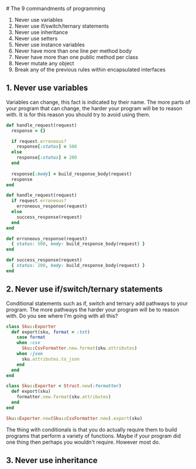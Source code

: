 # The 9 commandments of programming

 1. Never use variables
 2. Never use if/switch/ternary statements
 3. Never use inheritance
 4. Never use setters
 5. Never use instance variables
 6. Never have more than one line per method body
 7. Never have more than one public method per class
 8. Never mutate any object
 9. Break any of the previous rules within encapsulated interfaces

## 1. Never use variables

Variables can change, this fact is indicated by their name. The more parts of
your program that can change, the harder your program will be to reason with.
It is for this reason you should try to avoid using them.

``` ruby
def handle_request(request)
  response = {}

  if request.erroneous?
    response[:status] = 500
  else
    response[:status] = 200
  end
  
  response[:body] = build_response_body(request)
  response
end
```

``` ruby
def handle_request(request)
  if request.erroneous?
    erroneous_response(request)
  else
    success_response(request)
  end
end

def erroneous_response(request)
  { status: 500, body: build_response_body(request) }
end

def success_response(request)
  { status: 200, body: build_response_body(request) }
end
```

## 2. Never use if/switch/ternary statements

Conditional statements such as if, switch and ternary add pathways to your
program. The more pathways the harder your program will be to reason with.
Do you see where I'm going with all this?

``` ruby
class Sku::Exporter
  def export(sku, format = :txt)
    case format
    when :csv
      Sku::CsvFormatter.new.format(sku.attributes)
    when :json
      sku.attributes.to_json
    end
  end
end
```

``` ruby
class Sku::Exporter < Struct.new(:formatter)
  def export(sku)
    formatter.new.format(sku.attributes)
  end
end

Sku::Exporter.new(Sku::CsvFormatter.new).export(sku)
```

The thing with conditionals is that you do actually require them to build
programs that perform a variety of functions. Maybe if your program did
one thing then perhaps you wouldn't require. However most do.

## 3. Never use inheritance
